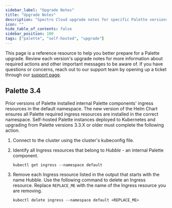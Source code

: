 ```yaml
---
sidebar_label: "Upgrade Notes"
title: "Upgrade Notes"
description: "Spectro Cloud upgrade notes for specific Palette versions."
icon: ""
hide_table_of_contents: false
sidebar_position: 100
tags: ["palette", "self-hosted", "upgrade"]
---
```


This page is a reference resource to help you better prepare for a Palette upgrade. Review each version's upgrade notes
for more information about required actions and other important messages to be aware of. If you have questions or
concerns, reach out to our support team by opening up a ticket through our
[support page](http://support.spectrocloud.io/).

## Palette 3.4

Prior versions of Palette installed internal Palette components' ingress resources in the default namespace. The new
version of the Helm Chart ensures all Palette required ingress resources are installed in the correct namespace.
Self-hosted Palette instances deployed to Kubernetes and upgrading from Palette versions 3.3.X or older must complete
the following action.

1. Connect to the cluster using the cluster's kubeconfig file.

2. Identify all Ingress resources that belong to _Hubble_ - an internal Palette component.

   ```shell
   kubectl get ingress --namespace default
   ```

3. Remove each Ingress resource listed in the output that starts with the name Hubble. Use the following command to
   delete an Ingress resource. Replace `REPLACE_ME` with the name of the Ingress resource you are removing.

   ```shell
   kubectl delete ingress --namespace default <REPLACE_ME>
   ```
